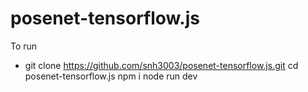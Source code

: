 # posenet-tensorflow.js

To run

* git clone https://github.com/snh3003/posenet-tensorflow.js.git
cd posenet-tensorflow.js
npm i
node run dev
